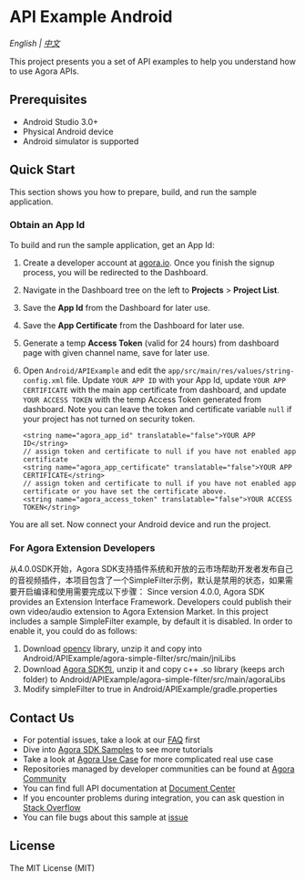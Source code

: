 # API Example Android

*English | [中文](README.zh.md)*

This project presents you a set of API examples to help you understand how to use Agora APIs.

## Prerequisites

- Android Studio 3.0+
- Physical Android device
- Android simulator is supported

## Quick Start

This section shows you how to prepare, build, and run the sample application.

### Obtain an App Id

To build and run the sample application, get an App Id:

1. Create a developer account at [agora.io](https://dashboard.agora.io/signin/). Once you finish the signup process, you will be redirected to the Dashboard.
2. Navigate in the Dashboard tree on the left to **Projects** > **Project List**.
3. Save the **App Id** from the Dashboard for later use.
4. Save the **App Certificate** from the Dashboard for later use.
5. Generate a temp **Access Token** (valid for 24 hours) from dashboard page with given channel name, save for later use.

6. Open `Android/APIExample` and edit the `app/src/main/res/values/string-config.xml` file. Update `YOUR APP ID` with your App Id, update `YOUR APP CERTIFICATE` with the main app certificate from dashboard, and update `YOUR ACCESS TOKEN` with the temp Access Token generated from dashboard. Note you can leave the token and certificate variable `null` if your project has not turned on security token.

    ```
    <string name="agora_app_id" translatable="false">YOUR APP ID</string>
    // assign token and certificate to null if you have not enabled app certificate
    <string name="agora_app_certificate" translatable="false">YOUR APP CERTIFICATE</string>
    // assign token and certificate to null if you have not enabled app certificate or you have set the certificate above.
    <string name="agora_access_token" translatable="false">YOUR ACCESS TOKEN</string>
    ```

You are all set. Now connect your Android device and run the project.

### For Agora Extension Developers

从4.0.0SDK开始，Agora SDK支持插件系统和开放的云市场帮助开发者发布自己的音视频插件，本项目包含了一个SimpleFilter示例，默认是禁用的状态，如果需要开启编译和使用需要完成以下步骤：
Since version 4.0.0, Agora SDK provides an Extension Interface Framework. Developers could publish their own video/audio extension to Agora Extension Market. In this project includes a sample SimpleFilter example, by default it is disabled.
In order to enable it, you could do as follows:

1. Download [opencv](https://github.com/AgoraIO/API-Examples/releases/download/3.7.201/opencv4.zip) library, unzip it and copy into Android/APIExample/agora-simple-filter/src/main/jniLibs
2. Download [Agora SDK包](https://download.agora.io/sdk/release/Agora_Native_SDK_for_Android_v4.0.0-rc.1_FULL.zip), unzip it and copy c++ .so library (keeps arch folder) to Android/APIExample/agora-simple-filter/src/main/agoraLibs
3. Modify simpleFilter to true in Android/APIExample/gradle.properties

## Contact Us

- For potential issues, take a look at our [FAQ](https://docs.agora.io/en/faq) first
- Dive into [Agora SDK Samples](https://github.com/AgoraIO) to see more tutorials
- Take a look at [Agora Use Case](https://github.com/AgoraIO-usecase) for more complicated real use case
- Repositories managed by developer communities can be found at [Agora Community](https://github.com/AgoraIO-Community)
- You can find full API documentation at [Document Center](https://docs.agora.io/en/)
- If you encounter problems during integration, you can ask question in [Stack Overflow](https://stackoverflow.com/questions/tagged/agora.io)
- You can file bugs about this sample at [issue](https://github.com/AgoraIO/API-Examples/issues)

## License

The MIT License (MIT)
